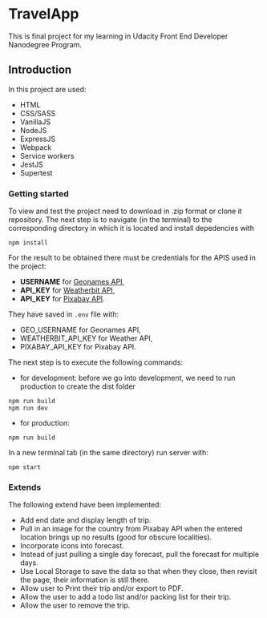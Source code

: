 # TravelApp

This is final project for my learning in Udacity Front End Developer Nanodegree Program.

## Introduction

In this project are used:

- HTML
- CSS/SASS
- VanillaJS
- NodeJS
- ExpressJS
- Webpack
- Service workers
- JestJS
- Supertest

### Getting started

To view and test the project need to download in .zip format or clone it repository.
The next step is to navigate (in the terminal) to the corresponding directory in which it is located and install depedencies with

```
npm install
```

For the result to be obtained there must be credentials for the APIS used in the project:

- **USERNAME** for [Geonames API](https://www.geonames.org/export/),
- **API_KEY** for [Weatherbit API](https://www.weatherbit.io/),
- **API_KEY** for [Pixabay API](https://pixabay.com/api/docs/).

They have saved in `.env` file with:

- GEO_USERNAME for Geonames API,
- WEATHERBIT_API_KEY for Weather API,
- PIXABAY_API_KEY for Pixabay API.

The next step is to execute the following commands:

- for development: before we go into development, we need to run production to create the dist folder

```
npm run build
npm run dev
```

- for production:

```
npm run build
```

In a new terminal tab (in the same directory) run server with:

```
npm start
```

### Extends

The following extend have been implemented:

- Add end date and display length of trip.
- Pull in an image for the country from Pixabay API when the entered location brings up no results (good for obscure localities).
- Incorporate icons into forecast.
- Instead of just pulling a single day forecast, pull the forecast for multiple days.
- Use Local Storage to save the data so that when they close, then revisit the page, their information is still there.
- Allow user to Print their trip and/or export to PDF.
- Allow the user to add a todo list and/or packing list for their trip.
- Allow the user to remove the trip.
